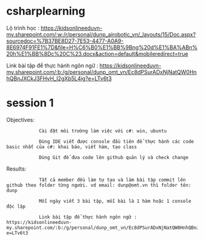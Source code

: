 # csharplearning

Lộ trình học : https://kidsonlineeduvn-my.sharepoint.com/:w:/r/personal/dunp_airobotic_vn/_layouts/15/Doc.aspx?sourcedoc=%7B37BE8D27-7E53-4477-A0A9-8E6974F91FE1%7D&file=H%C6%B0%E1%BB%9Bng%20d%E1%BA%ABn%20h%E1%BB%8Dc%20C%23.docx&action=default&mobileredirect=true

Link bài tập để thực hành ngôn ngữ : https://kidsonlineeduvn-my.sharepoint.com/:b:/g/personal/dunp_omt_vn/Ec8dPSurADxNjNatQW0HnhQBnJXCkJ3FHvH_I2gXb5L4ig?e=LTv6t3  

# session 1

Objectives:

                Cài đặt môi trường làm việc với c#: win, ubuntu 

                Dùng IDE viết được console đầu tiên để thực hành các code basic nhất của c#: khai báo, viết hàm, tạo class

                Dùng Git để đưa code lên github quản lý và check change

Results:

                Tất cả member đều làm tự tạo và làm bài tập commit lên github theo folder từng người. vd email: dunp@omt.vn thì folder tên: dunp 

                Mỗi ngày viết 3 bài tập, mỗi bài là 1 hàm hoặc 1 console độc lập

                Link bài tập để thực hành ngôn ngữ : https://kidsonlineeduvn-my.sharepoint.com/:b:/g/personal/dunp_omt_vn/Ec8dPSurADxNjNatQW0HnhQBnJXCkJ3FHvH_I2gXb5L4ig?e=LTv6t3  

